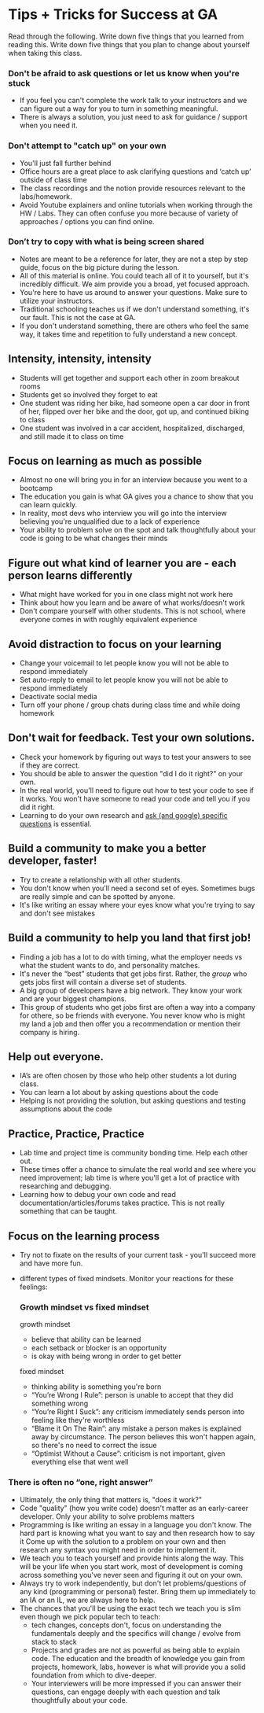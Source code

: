 # Tips + Tricks for Success at GA

Read through the following. Write down five things that you learned from reading this. Write down five things that you plan to change about yourself when taking this class.

### Don't be afraid to ask questions or let us know when you're stuck

- If you feel you can't complete the work talk to your instructors and we can figure out a way for you to turn in something meaningful.
- There is always a solution, you just need to ask for guidance / support when you need it.

### Don't attempt to "catch up" on your own

- You'll just fall further behind
- Office hours are a great place to ask clarifying questions and ‘catch up’ outside of class time
- The class recordings and the notion provide resources relevant to the labs/homework.
- Avoid Youtube explainers and online tutorials when working through the HW / Labs. They can often confuse you more because of variety of approaches / options you can find online.

### Don’t try to copy with what is being screen shared

- Notes are meant to be a reference for later, they are not a step by step guide, focus on the big picture during the lesson.
- All of this material is online. You could teach all of it to yourself, but it's incredibly difficult. We aim provide you a broad, yet focused approach.
- You're here to have us around to answer your questions. Make sure to utilize your instructors.
- Traditional schooling teaches us if we don't understand something, it's our fault. This is not the case at GA.
- If you don't understand something, there are others who feel the same way, it takes time and repetition to fully understand a new concept.

## Intensity, intensity, intensity

- Students will get together and support each other in zoom breakout rooms
- Students get so involved they forget to eat
- One student was riding her bike, had someone open a car door in front of her, flipped over her bike and the door, got up, and continued biking to class
- One student was involved in a car accident, hospitalized, discharged, and still made it to class on time

## Focus on learning as much as possible

- Almost no one will bring you in for an interview because you went to a bootcamp
- The education you gain is what GA gives you a chance to show that you can learn quickly.
- In reality, most devs who interview you will go into the interview believing you're unqualified due to a lack of experience
- Your ability to problem solve on the spot and talk thoughtfully about your code is going to be what changes their minds

## Figure out what kind of learner you are - each person learns differently

- What might have worked for you in one class might not work here
- Think about how you learn and be aware of what works/doesn't work
- Don't compare yourself with other students. This is not school, where everyone comes in with roughly equivalent experience

## Avoid distraction to focus on your learning

- Change your voicemail to let people know you will not be able to respond immediately
- Set auto-reply to email to let people know you will not be able to respond immediately
- Deactivate social media
- Turn off your phone / group chats during class time and while doing homework

## Don't wait for feedback. Test your own solutions.

- Check your homework by figuring out ways to test your answers to see if they are correct.
- You should be able to answer the question "did I do it right?" on your own.
- In the real world, you'll need to figure out how to test your code to see if it works. You won't have someone to read your code and tell you if you did it right.
- Learning to do your own research and [ask (and google) specific questions](https://www.freecodecamp.org/news/read-search-dont-be-afraid-to-ask-743a23c411b4/) is essential.

## Build a community to make you a better developer, faster!

- Try to create a relationship with all other students.
- You don't know when you'll need a second set of eyes. Sometimes bugs are really simple and can be spotted by anyone.
- It's like writing an essay where your eyes know what you're trying to say and don't see mistakes

## Build a community to help you land that first job!

- Finding a job has a lot to do with timing, what the employer needs vs what the student wants to do, and personality matches.
- It's never the “best” students that get jobs first. Rather, the *group* who gets jobs first will contain a diverse set of students.
- A big group of developers have a big network. They know your work and are your biggest champions.
- This group of students who get jobs first are often a way into a company for othere, so be friends with everyone. You never know who is might my land a job and then offer you a recommendation or mention their company is hiring.

## Help out everyone.

- IA’s are often chosen by those who help other students a lot during class.
- You can learn a lot about by asking questions about the code
- Helping is not providing the solution, but asking questions and testing assumptions about the code

## Practice, Practice, Practice

- Lab time and project time is community bonding time. Help each other out.
- These times offer a chance to simulate the real world and see where you need improvement; lab time is where you'll get a lot of practice with researching and debugging.
- Learning how to debug your own code and read documentation/articles/forums takes practice. This is not really something that can be taught.

## Focus on the learning process

- Try not to fixate on the results of your current task - you'll succeed more and have more fun.
- different types of fixed mindsets. Monitor your reactions for these feelings:
    
    ### Growth mindset vs fixed mindset
    
    growth mindset
    
    - believe that ability can be learned
    - each setback or blocker is an opportunity
    - is okay with being wrong in order to get better
    
    fixed mindset
    
    - thinking ability is something you're born
    - “You’re Wrong I Rule”: person is unable to accept that they did something wrong
    - “You’re Right I Suck”: any criticism immediately sends person into feeling like they're worthless
    - “Blame it On The Rain”: any mistake a person makes is explained away by circumstance. The person believes this won't happen again, so there's no need to correct the issue
    - “Optimist Without a Cause”: criticism is not important, given everything else that went well

### There is often no “one, right answer”

- Ultimately, the only thing that matters is, "does it work?"
- Code "quality" (how you write code) doesn't matter as an early-career developer. Only your ability to solve problems matters
- Programming is like writing an essay in a language you don't know. The hard part is knowing what you want to say and then research how to say it Come up with the solution to a problem on your own and then research any syntax you might need in order to implement it.
- We teach you to teach yourself and provide hints along the way. This will be your life when you start work, most of development is coming across something you've never seen and figuring it out on your own.
- Always try to work independently, but don't let problems/questions of any kind (programming or personal) fester. Bring them up immediately to an IA or an IL, we are always here to help.
- The chances that you'll be using the exact tech we teach you is slim even though we pick popular tech to teach:
    - tech changes, concepts don't, focus on understanding the fundamentals deeply and the specifics will change / evolve from stack to stack
    - Projects and grades are not as powerful as being able to explain code. The education and the breadth of knowledge you gain from projects, homework, labs, however is what will provide you a solid foundation from which to dive-deeper.
    - Your interviewers will be more impressed if you can answer their questions, can engage deeply with each question and talk thoughtfully about your code.
